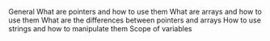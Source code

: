 General
What are pointers and how to use them
What are arrays and how to use them
What are the differences between pointers and arrays
How to use strings and how to manipulate them
Scope of variables
